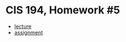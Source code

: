 # CIS 194, Homework #5

- [lecture](http://www.seas.upenn.edu/~cis194/spring13/lectures/05-type-classes.html)
- [assignment](http://www.seas.upenn.edu/~cis194/spring13/hw/05-type-classes.pdf)

